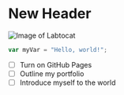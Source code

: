 # New Header
![Image of Labtocat](https://octodex.github.com/images/labtocat.png)
``` javascript
var myVar = "Hello, world!";
```
- [ ] Turn on GitHub Pages
- [ ] Outline my portfolio
- [ ] Introduce myself to the world
